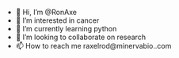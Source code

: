 - 👋 Hi, I’m @RonAxe
- 👀 I’m interested in cancer
- 🌱 I’m currently learning python
- 💞️ I’m looking to collaborate on research
- 📫 How to reach me raxelrod@minervabio..com

<!---
RonAxe/RonAxe is a ✨ special ✨ repository because its `README.md` (this file) appears on your GitHub profile.
You can click the Preview link to take a look at your changes.
--->
